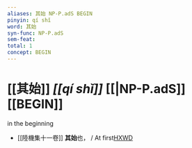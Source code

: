 ```yaml
---
aliases: 其始 NP-P.adS BEGIN
pinyin: qí shǐ
word: 其始
syn-func: NP-P.adS
sem-feat: 
total: 1
concept: BEGIN 
---
```

# [[其始]] *[[qí shǐ]]*  [[|NP-P.adS]] [[BEGIN]]
in the beginning
 - [[陸機集十一卷]] **其始**也， / At first[HXWD](https://hxwd.org/textview.html?location=CH2b1575_CHANT_001-3a.2)